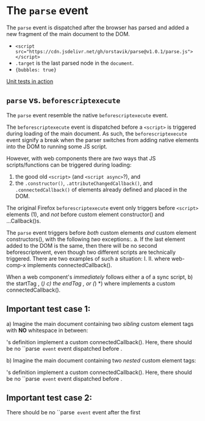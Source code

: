 # The `parse` event

The `parse` event is dispatched after the browser has parsed and added a new fragment of the main document to the DOM.

* `<script src="https://cdn.jsdelivr.net/gh/orstavik/parse@v1.0.1/parse.js"></script>` 
* `.target` is the last parsed node in the `document`.
* `{bubbles: true}`

[Unit tests in action](https://orstavik.github.io/parse/test/test.html)

## `parse` vs. `beforescriptexecute`

The `parse` event resemble the native `beforescriptexecute` event.

The `beforescriptexecute` event is dispatched before a `<script>` is triggered during loading of the main document. As such, the `beforescriptexecute` event signify a break when the parser switches from adding native elements into the DOM to running some JS script.

However, with web components there are *two* ways that JS scripts/functions can be triggered during loading:
1. the good old `<script>` (and `<script async>`?), and
2. the `.constructor()`, `.attributeChangedCallback()`, and `.connectedCallback()` of elements already defined and placed in the DOM.

The original Firefox `beforescriptexecute` event only triggers before `<script>` elements (1), and
*not* before custom element constructor() and ...Callback()s.

The `parse` event triggers before *both* custom elements *and* custom element constructors(),
with the following *two* exceptions:.
a. If the last element added to the DOM is the same, then there will be no second beforescriptevent,
even though two different scripts are technically triggered. There are two examples of such a situation:
I.  <script>console.log('script1');</script><web-comp><web-comp>
II. <web-comp-x></web-comp-x><web-comp><web-comp>   where web-comp-x implements connectedCallback().

When a web component's <start-tag> *immediately* follows either a <script> or another <web-comp-x>
(and where web-comp-x implements a custom connectedCallback()),
then there will be no `parse` event trigger *before* the web-comp constructor.

Note: When would a custom element start tag immediately follow a <script>, <start-tag>, or <end-tag>?
1. For some container elements whitespace might be meaningful. In such container elements no whitespace is meaningful.
2. An html minifier of some sort might remove all whitespace.
   In such situations custom elements *can* immediately follow either <script> or
   other custom elements' <start-tag> or <end-tag>. And in such sitautions, no `parse` event will be dispatched.

## WhatIs: the `.target` of the `parse` event?

The `target` of the `parse` event is the last element the parser has added to the DOM.
a) For sync `<script>`'s that is the <script> element itself. The <script> element is always added to the DOM before the
javascript functions it contains are triggered.
b) When web component constructors are triggered, the web component itself is not yet added to the DOM.
This means that the last element added by the parser to the DOM is either a) a previous sibling node, b) the parent
element, or c) a descendant of a previous sibling.

Most commonly, web component start tags are preceded by whitespace. Therefore, most commonly the `target` of a `parse` event would be a text node.

## How is the `parse` event implemented?

During "loading"/interpretation of the main document a `new MutationObserver(callback).observe(document.documentElement, {childList: true, subtree: true});` will aggregate all changes and only *break off* and trigger either
1. as a separte macro-task *before* a <script> begins,
2. as a micro-task that is added to a connectedCallback() macro-task for an already defined custom element,
3. as a separate macro-task *before* the constructor() of an already defined custom element,
   iff that custom element doesn't immediately follow either
   a) a </script> of a sync script,
   b) the startTag <web-comp-x>,   (*)
   c) the endTag </web-comp-x>, or (*)
   *) where <web-comp-x> implements a custom connectedCallback().

## Important test case 1:

a) Imagine the main document containing two *sibling* custom element tags
with **NO** whitespace in between:
<a-a></a-a><b-b></b-b>

<a-a>'s definition implement a custom connectedCallback().
Here, there should be no ``parse` event` event dispatched before <b-b>.

b) Imagine the main document containing two *nested* custom element tags:
<a-a><b-b></b-b></a-a>

<a-a>'s definition implement a custom connectedCallback().
Here, there should be no ``parse` event` event dispatched before <b-b>.

## Important test case 2:

There should be no ``parse` event` event after the first <script defer> has begun
or after the first 'readystatechange' event that marks the start of document.readyState === 'interactive'

## connectedCallback macro-task mixup

When the predictive parser creates an already defined web-comp that:
1) has NO constructor() definition,
2) triggers NO attributeChangedCallback(), and
3) triggers only a .connectedCallback(), then
   !!BAD!! the MO callback will run inside the same macro-task as the web-comp.connectedCallback().
   This is bad because we want all `parse` events to have their own macrotask.
   Therefore, the ParserObserver will not call a break in these instances.

## MO-readystatechange race

Chrome and FF runs 'readystatechange:interactive' before the last MO function with the remainder of the DOM.
Safari runs the last MO first, and then the readystatechange:interactive event listeners.
Safari is correct, Chrome and FF is wrong.

To force the MO to run before the readystatechange:interactive event listeners,
we add an event listener for readystatechange:interactive, and then we force a change to the DOM.
we then remove that node in the MO immediately, thus leaving the DOM intact.
This will trick the MO to run as a macrotask (the readystatechange event is macro task event)
before the readystatechange events.

## race condition in Chrome97.0.4692.71

When the last MO is triggered in Chrome97.0.4692.71, then the `document.readyState` remains at `loading` instead of being switched to `interactive` as it was before. This means that when the last MO runs, it is impossible to know if the document has been parsed till the end, or if there are more elements coming. Older Chrome did not behave like this, and neither does the other browsers. This means that Chrome97 will make an extra calls at the end, and many elements such as `<body>` and `<html>` will be considered still open even though they are actually closed.